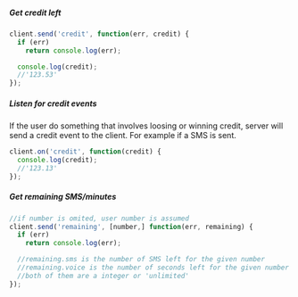 ##### Get credit left
```javascript
client.send('credit', function(err, credit) {
  if (err)
    return console.log(err);

  console.log(credit);
  //'123.53'
});
```
##### Listen for credit events
If the user do something that involves loosing or winning credit, server will send a credit event to the client.
For example if a SMS is sent.
```javascript
client.on('credit', function(credit) {
  console.log(credit);
  //'123.13'
});
```
##### Get remaining SMS/minutes
```javascript
//if number is omited, user number is assumed
client.send('remaining', [number,] function(err, remaining) {
  if (err)
    return console.log(err);

  //remaining.sms is the number of SMS left for the given number
  //remaining.voice is the number of seconds left for the given number
  //both of them are a integer or 'unlimited'
});
```